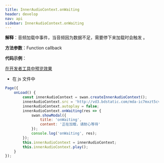 ```yaml
---
title: InnerAudioContext.onWaiting
header: develop
nav: api
sidebar: InnerAudioContext.onWaiting
---
```





**解释**：音频加载中事件，当音频因为数据不足，需要停下来加载时会触发 。

**方法参数**：Function callback

**代码示例**：

<a href="swanide://fragment/bbab68b8fba90e8d0f1d2f55b974eb381574012445123" title="在开发者工具中预览效果" target="_self">在开发者工具中预览效果</a>

* 在 js 文件中

```javascript
Page({
    onLoad() {
        const innerAudioContext = swan.createInnerAudioContext();
        innerAudioContext.src = 'http://vd3.bdstatic.com/mda-ic7mxzt5cvz6f4y5/mda-ic7mxzt5cvz6f4y5.mp3';
        innerAudioContext.autoplay = false;
        innerAudioContext.onWaiting(res => {
            swan.showModal({
                title: 'onWaiting',
                content: '正在加载，请耐心等待'
            });
            console.log('onWaiting', res);
        });
        this.innerAudioContext = innerAudioContext;
        this.innerAudioContext.play();
    }
});
```
